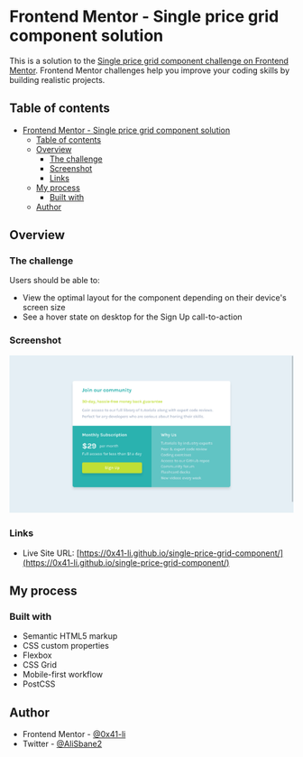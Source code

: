 # Frontend Mentor - Single price grid component solution

This is a solution to the [Single price grid component challenge on Frontend Mentor](https://www.frontendmentor.io/challenges/single-price-grid-component-5ce41129d0ff452fec5abbbc). Frontend Mentor challenges help you improve your coding skills by building realistic projects. 

## Table of contents

- [Frontend Mentor - Single price grid component solution](#frontend-mentor---single-price-grid-component-solution)
  - [Table of contents](#table-of-contents)
  - [Overview](#overview)
    - [The challenge](#the-challenge)
    - [Screenshot](#screenshot)
    - [Links](#links)
  - [My process](#my-process)
    - [Built with](#built-with)
  - [Author](#author)


## Overview

### The challenge

Users should be able to:

- View the optimal layout for the component depending on their device's screen size
- See a hover state on desktop for the Sign Up call-to-action

### Screenshot

![](./screenshot.png)

### Links

- Live Site URL: [https://0x41-li.github.io/single-price-grid-component/](https://0x41-li.github.io/single-price-grid-component/)

## My process

### Built with

- Semantic HTML5 markup
- CSS custom properties
- Flexbox
- CSS Grid
- Mobile-first workflow
- PostCSS


## Author

- Frontend Mentor - [@0x41-li](https://www.frontendmentor.io/profile/0x41-li)
- Twitter - [@AliSbane2](https://www.twitter.com/AliSbane2)

